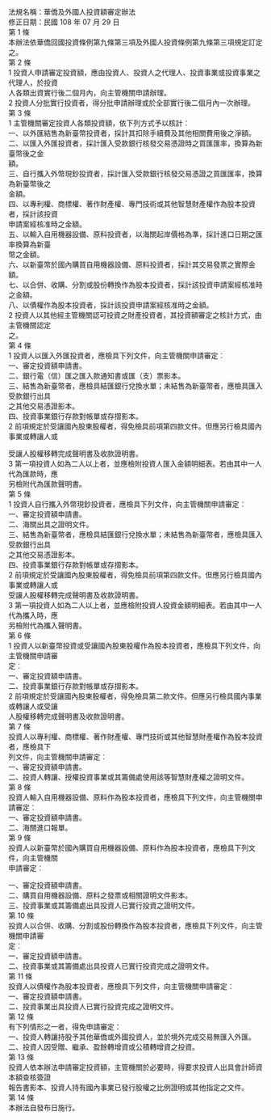 法規名稱：華僑及外國人投資額審定辦法  
修正日期：民國 108 年 07 月 29 日  
第 1 條  
本辦法依華僑回國投資條例第九條第三項及外國人投資條例第九條第三項規定訂定之。  
第 2 條  
1 投資人申請審定投資額，應由投資人、投資人之代理人、投資事業或投資事業之代理人，於投資  
人各類出資實行後二個月內，向主管機關申請辦理。  
2 投資人分批實行投資者，得分批申請辦理或於全部實行後二個月內一次辦理。  
第 3 條  
1 主管機關審定投資人各類投資額，依下列方式予以核計︰  
一、以外匯結售為新臺幣投資者，採計其扣除手續費及其他相關費用後之淨額。  
二、以匯入外匯投資者，採計匯入受款銀行核發交易憑證時之買匯匯率，換算為新臺幣後之金  
額。  
三、自行攜入外幣現鈔投資者，採計匯入受款銀行核發交易憑證之買匯匯率，換算為新臺幣後之  
金額。  
四、以專利權、商標權、著作財產權、專門技術或其他智慧財產權作為股本投資者，採計該投資  
申請案經核准時之金額。  
五、以輸入自用機器設備、原料投資者，以海關起岸價格為準，採計進口日期之匯率換算為新臺  
幣之金額。  
六、以新臺幣於國內購買自用機器設備、原料投資者，採計其交易發票之實際金額。  
七、以合併、收購、分割或股份轉換作為股本投資者，採計該投資申請案經核准時之金額。  
八、以債權作為股本投資者，採計該投資申請案經核准時之金額。  
2 投資人以其他經主管機關認可投資之財產投資者，其投資額審定之核計方式，由主管機關認定  
之。  
第 4 條  
1 投資人以匯入外匯投資者，應檢具下列文件，向主管機關申請審定︰  
一、審定投資額申請書。  
二、銀行電（信）匯之匯入款通知書或匯（支）票影本。  
三、結售為新臺幣者，應檢具結匯銀行兌換水單；未結售為新臺幣者，應檢具匯入受款銀行出具  
之其他交易憑證影本。  
四、投資事業銀行存款對帳單或存摺影本。  
2 前項規定於受讓國內股東股權者，得免檢具前項第四款文件。但應另行檢具國內事業或轉讓人或  


受讓人股權移轉完成聲明書及收款證明書。  
3 第一項投資人如為二人以上者，並應檢附投資人匯入金額明細表。若由其中一人代為匯款時，應  
另檢附代為匯款聲明書。  
第 5 條  
1 投資人自行攜入外幣現鈔投資者，應檢具下列文件，向主管機關申請審定︰  
一、審定投資額申請書。  
二、海關出具之證明文件。  
三、結售為新臺幣者，應檢具結匯銀行兌換水單；未結售為新臺幣者，應檢具匯入受款銀行出具  
之其他交易憑證影本。  
四、投資事業銀行存款對帳單或存摺影本。  
2 前項規定於受讓國內股東股權者，得免檢具前項第四款文件。但應另行檢具國內事業或轉讓人或  
受讓人股權移轉完成聲明書及收款證明書。  
3 第一項投資人如為二人以上者，並應檢附投資人投資金額明細表。若由其中一人代為攜入時，應  
另檢附代為攜入聲明書。  
第 6 條  
1 投資人以新臺幣投資或受讓國內股東股權作為股本投資者，應檢具下列文件，向主管機關申請審  
定︰  
一、審定投資額申請書。  
二、投資事業銀行存款對帳單或存摺影本。  
2 前項規定於受讓國內股東股權者，得免檢具第二款文件。但應另行檢具國內事業或轉讓人或受讓  
人股權移轉完成聲明書及收款證明書。  
第 7 條  
投資人以專利權、商標權、著作財產權、專門技術或其他智慧財產權作為股本投資者，應檢具下  
列文件，向主管機關申請審定︰  
一、審定投資額申請書。  
二、投資人轉讓、授權投資事業或其籌備處使用該等智慧財產權之證明文件。  
第 8 條  
投資人輸入自用機器設備、原料作為股本投資者，應檢具下列文件，向主管機關申請審定︰  
一、審定投資額申請書。  
二、海關進口報單。  
第 9 條  
投資人以新臺幣於國內購買自用機器設備、原料作為股本投資者，應檢具下列文件，向主管機關  
申請審定︰  


一、審定投資額申請書。  
二、購買自用機器設備、原料之發票或相關證明文件影本。  
三、投資事業或其籌備處出具投資人已實行投資之證明文件。  
第 10 條  
投資人以合併、收購、分割或股份轉換作為股本投資者，應檢具下列文件，向主管機關申請審  
定︰  
一、審定投資額申請書。  
二、投資事業或其籌備處出具投資人已實行投資完成之證明文件。  
第 11 條  
投資人以債權作為股本投資者，應檢具下列文件，向主管機關申請審定︰  
一、審定投資額申請書。  
二、投資事業出具投資人已實行投資完成之證明文件。  
第 12 條  
有下列情形之一者，得免申請審定：  
一、投資人轉讓持股予其他華僑或外國投資人，並於境外完成交易無匯入外匯。  
二、投資人因受贈、繼承、盈餘轉增資或公積轉增資之投資。  
第 13 條  
投資人依本辦法申請審定投資額，主管機關於必要時，得要求投資人出具會計師資本額查核簽證  
報告書影本、投資人持有國內事業已發行股權之比例證明或其他指定之文件。  
第 14 條  
本辦法自發布日施行。  


